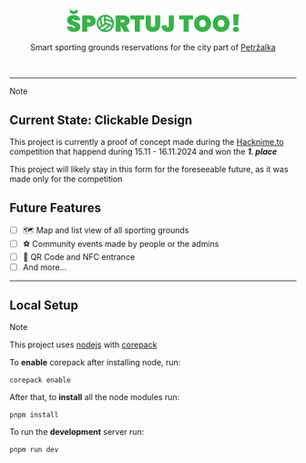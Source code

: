 <br />
<br />

<p align="center">
    <img alt="sportuj too" src="./public/logo.svg" width="60%">
</p>

<p align="center">
  Smart sporting grounds reservations for the city part of <a href="https://www.petrzalka.sk/">Petržalka</a>
</p>

<br/>

---

>[!NOTE]
> ## Current State: Clickable Design
> This project is currently a proof of concept made during the [Hacknime.to](https://www.hacknime.to/smart-sportoviska-petrzalka/) competition that happend during 15.11 - 16.11.2024 and won the ***1. place***
>
> This project will likely stay in this form for the foreseeable future, as it was made only for the competition

## Future Features

- [ ] 🗺️ Map and list view of all sporting grounds
- [ ] ⚽️ Community events made by people or the admins
- [ ] 🚪 QR Code and NFC entrance
- [ ] And more...

---

## Local Setup

> [!NOTE]
> This project uses [nodejs](https://docs.astral.sh/uv/) with [corepack](https://github.com/nodejs/corepack)

To **enable** corepack after installing node, run:
```
corepack enable
```

After that, to **install** all the node modules run:
```
pnpm install
```

To run the **development** server run:
```
pnpm run dev
```
